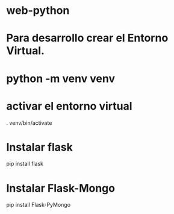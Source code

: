 # web-python

# Para desarrollo crear el Entorno Virtual.
# python -m venv venv
# activar el entorno virtual 
. venv/bin/activate
# Instalar flask
pip install flask
# Instalar Flask-Mongo
pip install Flask-PyMongo

